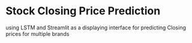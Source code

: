 # Stock Closing Price Prediction
using LSTM and Streamlit as a displaying interface for predicting Closing prices for multiple brands
